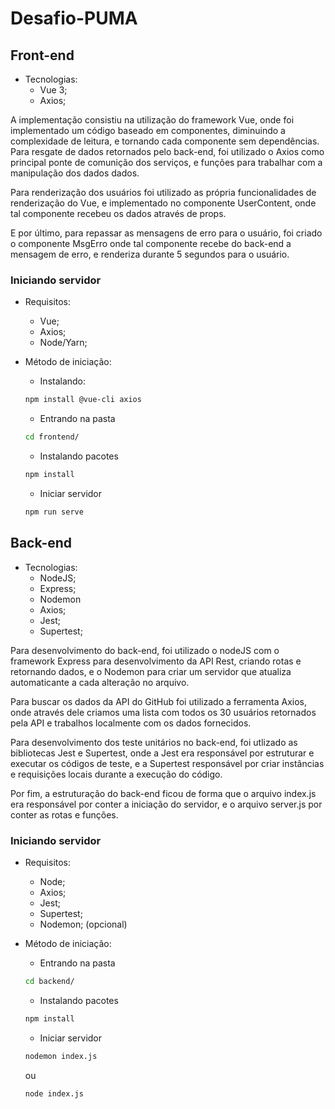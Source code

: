 # Desafio-PUMA

## Front-end

* Tecnologias:
    * Vue 3;
    * Axios;

A implementação consistiu na utilização do framework Vue, onde foi implementado um código baseado em componentes, diminuindo a complexidade de leitura, e tornando cada componente sem dependências.  
Para resgate de dados retornados pelo back-end, foi utilizado o Axios como principal ponte de comunição dos serviços, e funções para trabalhar com a manipulação dos dados dados.  

Para renderização dos usuários foi utilizado as própria funcionalidades de renderização do Vue, e implementado no componente UserContent, onde tal componente recebeu os dados através de props.  

E por último, para repassar as mensagens de erro para o usuário, foi criado o componente MsgErro onde tal componente recebe do back-end a mensagem de erro, e renderiza durante 5 segundos para o usuário.

### Iniciando servidor

* Requisitos:
    * Vue;
    * Axios;
    * Node/Yarn;

* Método de iniciação:
    * Instalando:
    ~~~~bash
    npm install @vue-cli axios
    ~~~~
    * Entrando na pasta
    ~~~~bash
    cd frontend/
    ~~~~
    * Instalando pacotes
    ~~~~bash
    npm install
    ~~~~
    * Iniciar servidor
    ~~~~bash
    npm run serve
    ~~~~

## Back-end

* Tecnologias:
    * NodeJS;
    * Express;
    * Nodemon
    * Axios;
    * Jest;
    * Supertest;

Para desenvolvimento do back-end, foi utilizado o nodeJS com o framework Express para desenvolvimento da API Rest, criando rotas e retornando dados, e o Nodemon para criar um servidor que atualiza automaticante a cada alteração no arquivo.  

Para buscar os dados da API do GitHub foi utilizado a ferramenta Axios, onde através dele criamos uma lista com todos os 30 usuários retornados pela API e trabalhos localmente com os dados fornecidos.

Para desenvolvimento dos teste unitários no back-end, foi utlizado as bibliotecas Jest e Supertest, onde a Jest era responsável por estruturar e executar os códigos de teste, e a Supertest responsável por criar instâncias e requisições locais durante a execução do código.

Por fim, a estruturação do back-end ficou de forma que o arquivo index.js era responsável por conter a iniciação do servidor, e o arquivo server.js por conter as rotas e funções.

### Iniciando servidor

* Requisitos:
    * Node;
    * Axios;
    * Jest;
    * Supertest;
    * Nodemon; (opcional)

* Método de iniciação:
    * Entrando na pasta
    ~~~~bash
    cd backend/
    ~~~~
    * Instalando pacotes
    ~~~~bash
    npm install
    ~~~~
    * Iniciar servidor
    ~~~~bash
    nodemon index.js
    ~~~~
    ou 
    ~~~~bash
    node index.js
    ~~~~
